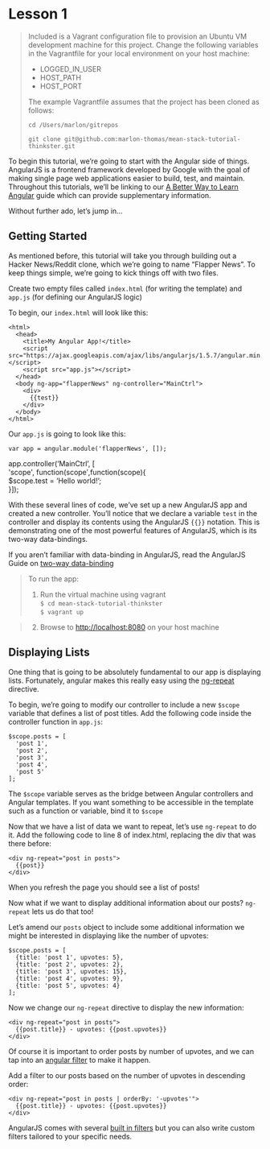 #   Lesson 1

> Included is a Vagrant configuration file to provision an Ubuntu VM development machine for this project. Change the following variables in the Vagrantfile for your local environment on your host machine:
> 
> -   LOGGED_IN_USER
> -   HOST_PATH
> -   HOST_PORT
> 
> The example Vagrantfile assumes that the project has been cloned as follows:
> 
> `cd /Users/marlon/gitrepos`
> 
> `git clone git@github.com:marlon-thomas/mean-stack-tutorial-thinkster.git`

To begin this tutorial, we’re going to start with the Angular side of things. AngularJS is a frontend framework developed by Google with the goal of making single page web applications easier to build, test, and maintain. Throughout this tutorials, we’ll be linking to our  [A Better Way to Learn Angular](https://thinkster.io/a-better-way-to-learn-angularjs)  guide which can provide supplementary information.

Without further ado, let’s jump in…

## Getting Started

As mentioned before, this tutorial will take you through building out a Hacker News/Reddit clone, which we’re going to name “Flapper News”. To keep things simple, we’re going to kick things off with two files.

Create two empty files called  `index.html`  (for writing the template) and  `app.js`  (for defining our AngularJS logic)

To begin, our  `index.html`  will look like this:

```
<html>
  <head>
    <title>My Angular App!</title>
    <script src="https://ajax.googleapis.com/ajax/libs/angularjs/1.5.7/angular.min.js"></script>
    <script src="app.js"></script>
  </head>
  <body ng-app="flapperNews" ng-controller="MainCtrl">
    <div>
      {{test}}
    </div>
  </body>
</html>

```

Our  `app.js`  is going to look like this:

```
var app = angular.module('flapperNews', []);

```

app.controller(‘MainCtrl’, [  
'scope', function(scope′,function(scope){  
$scope.test = ‘Hello world!’;  
}]);

With these several lines of code, we’ve set up a new AngularJS app and created a new controller. You’ll notice that we declare a variable  `test`  in the controller and display its contents using the AngularJS  `{{}}`  notation. This is demonstrating one of the most powerful features of AngularJS, which is its two-way data-bindings.

If you aren’t familiar with data-binding in AngularJS, read the AngularJS Guide on  [two-way data-binding](https://docs.angularjs.org/guide/databinding)

> To run the app:
> 
> 1.  Run the virtual machine using vagrant  
>     `$ cd mean-stack-tutorial-thinkster`  
>     `$ vagrant up`

> 2.  Browse to  [http://localhost:8080](http://localhost:8080/)  on your host machine

## Displaying Lists

One thing that is going to be absolutely fundamental to our app is displaying lists. Fortunately, angular makes this really easy using the  [ng-repeat](https://docs.angularjs.org/api/ng/directive/ngRepeat)  directive.

To begin, we’re going to modify our controller to include a new  `$scope`  variable that defines a list of post titles. Add the following code inside the controller function in  `app.js`:

```
$scope.posts = [
  'post 1',
  'post 2',
  'post 3',
  'post 4',
  'post 5'
];

```

The  `$scope`  variable serves as the bridge between Angular controllers and Angular templates. If you want something to be accessible in the template such as a function or variable, bind it to  `$scope`

Now that we have a list of data we want to repeat, let’s use  `ng-repeat`  to do it. Add the following code to line 8 of index.html, replacing the div that was there before:

```
<div ng-repeat="post in posts">
  {{post}}
</div>

```

When you refresh the page you should see a list of posts!

Now what if we want to display additional information about our posts?  `ng-repeat`  lets us do that too!

Let’s amend our  `posts`  object to include some additional information we might be interested in displaying like the number of upvotes:

```
$scope.posts = [
  {title: 'post 1', upvotes: 5},
  {title: 'post 2', upvotes: 2},
  {title: 'post 3', upvotes: 15},
  {title: 'post 4', upvotes: 9},
  {title: 'post 5', upvotes: 4}
];

```

Now we change our  `ng-repeat`  directive to display the new information:

```
<div ng-repeat="post in posts">
  {{post.title}} - upvotes: {{post.upvotes}}
</div>

```

Of course it is important to order posts by number of upvotes, and we can tap into an  [angular filter](https://thinkster.io/a-better-way-to-learn-angularjs#filters)  to make it happen.

Add a filter to our posts based on the number of upvotes in descending order:

```
<div ng-repeat="post in posts | orderBy: '-upvotes'">
  {{post.title}} - upvotes: {{post.upvotes}}
</div>

```

AngularJS comes with several  [built in filters](https://docs.angularjs.org/api/ng/filter)  but you can also write custom filters tailored to your specific needs.
<!--stackedit_data:
eyJoaXN0b3J5IjpbLTE3NDI3ODMxODksNzA3OTE1ODYwXX0=
-->